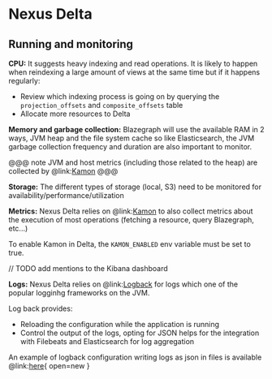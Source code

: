 # Nexus Delta

## Running and monitoring

**CPU:**
It suggests heavy indexing and read operations.
It is likely to happen when reindexing a large amount of views at the same time but if it happens regularly:
* Review which indexing process is going on by querying the `projection_offsets` and `composite_offsets` table
* Allocate more resources to Delta

**Memory and garbage collection:**
Blazegraph will use the available RAM in 2 ways, JVM heap and the file system cache
so like Elasticsearch, the JVM garbage collection frequency and duration are also important to monitor.

@@@ note
JVM and host metrics (including those related to the heap) are collected by @link:[Kamon](https://kamon.io/)
@@@

**Storage:**
The different types of storage (local, S3) need to be monitored for availability/performance/utilization

**Metrics:**
Nexus Delta relies on @link:[Kamon](https://kamon.io/) to also collect metrics about the execution of most operations
(fetching a resource, query Blazegraph, etc...)

To enable Kamon in Delta, the `KAMON_ENABLED` env variable must be set to true.

// TODO add mentions to the Kibana dashboard

**Logs:**
Nexus Delta relies on @link:[Logback](https://logback.qos.ch/) for logs which one of the popular logginhg
frameworks on the JVM.

Log back provides:
* Reloading the configuration while the application is running
* Control the output of the logs, opting for JSON helps for the integration with Filebeats and Elasticsearch
  for log aggregation

An example of logback configuration writing logs as json in files is available 
@link:[here](configuration/logback.xml){ open=new }
